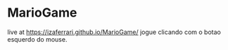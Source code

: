 # MarioGame
live at https://izaferrari.github.io/MarioGame/
jogue clicando com o botao esquerdo do mouse.
